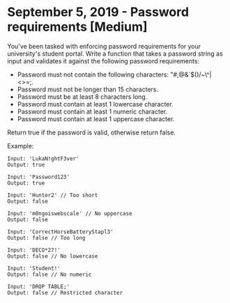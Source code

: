 # September 5, 2019 - Password requirements [Medium]

You've been tasked with enforcing password requirements for your university's 
student portal. Write a function that takes a password string as input and 
validates it against the following password requirements:
- Password must not contain the following characters: "#,@&`$()/~\\^|<>=;.
- Password must not be longer than 15 characters.
- Password must be at least 8 characters long.
- Password must contain at least 1 lowercase character.
- Password must contain at least 1 numeric character.
- Password must contain at least 1 uppercase character.

Return true if the password is valid, otherwise return false.

Example:
```
Input: 'LukaN!ghtF3ver'
Output: true

Input: 'Password123'
Output: true

Input: 'Hunter2' // Too short
Output: false

Input: 'm0ngoiswebscale' // No uppercase
Output: false

Input: 'CorrectHorseBatteryStapl3'
Output: false // Too long

Input: 'DECO*27!'
Output: false // No lowercase

Input: 'Student!'
Output: false // No numeric

Input: 'DROP TABLE;'
Output: false // Restricted character
```